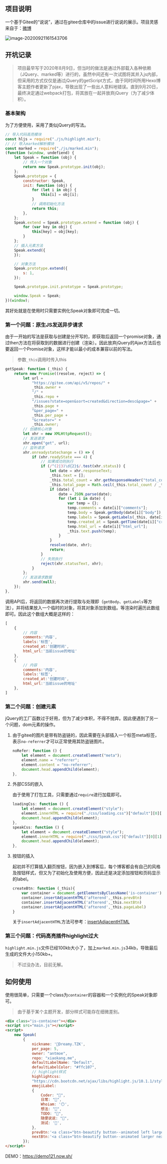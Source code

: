 ## 项目说明

一个基于Gitee的“说说”，通过在gitee仓库中的issue进行说说的展示。项目灵感来自于：[微博](https://tomotoes.com/blog/weibo/)

![image-20200921161543706](https://files.alexhchu.com/2020/09/21/59c7e63d3e50c.png)

## 开坑记录

> 项目最早写于2020年8月9日，但当时的做法是通过外部载入各种依赖（JQuery、marked等）进行的，虽然中间还有一次试图将其并入js内部，但采用的方式仅仅是通过jQuery的getScript方式，由于同时间所用Hexo博客主题作者更新了pjax，导致出现了一些出人意料地错误。直到9月20日，最终决定通过webpack打包，将其放在一起并放弃jQuery（为了减少体积）。

### 基本架构

为了方便使用，采用了类似jQuery的写法。

```javascript
// 导入代码高亮模块
const hljs = require("./js/highlight.min");
// // 导入marked解析模块
const marked = require("./js/marked.min");
(function (window, undefiend) {
    let Speak = function (obj) {
        // 传入一个对象
        return new Speak.prototype.init(obj);
    };
    Speak.prototype = {
        constructor: Speak,
        init: function (obj) {
            for (let i in obj) {
                this[i] = obj[i];
            }
            // 调用初始化方法
            return this;
        },
    };
    Speak.extend = Speak.prototype.extend = function (obj) {
        for (var key in obj) {
            this[key] = obj[key];
        }
    };
    // 插入元素方法
    Speak.extend({
    });

    // 对象方法
    Speak.prototype.extend({
        s: 1,
    });

    Speak.prototype.init.prototype = Speak.prototype;

    window.Speak = Speak;
})(window);

```

其好处就是在使用时只需要实例化Speak对象即可完成一切。

### 第一个问题：原生JS发送异步请求

由于一开始的写法是获取与创建是分开写的，即获取后返回一个promise对象，通过then方法在将获取到的数据进行创建（渲染）。因此放弃jQuery的Ajax方法后也要返回一个Promise对象，这样才能以最小的成本兼容以前的写法。

> 参数`_this`调用时传入this

````javascript
getSpeak: function (_this) {
    return new Promise((resolve, reject) => {
        let url =
            "https://gitee.com/api/v5/repos/" +
            _this.owner +
            "/" +
            _this.repo +
            "/issues?state=open&sort=created&direction=desc&page=" +
            _this.page +
            "&per_page=" +
            _this.per_page +
            "&creator=" +
            _this.owner;
        // 创建核心对象
        let xhr = new XMLHttpRequest();
        // 发送请求
        xhr.open("get", url);
        // 监听请求
        xhr.onreadystatechange = () => {
            if (xhr.readyState === 4) {
                // 如果成功则执行
                if (/^(2|3)\d{2}$/.test(xhr.status)) {
                    let date = xhr.responseText;
                    _this.text = [];
                    _this.total_count = xhr.getResponseHeader("total_count");
                    _this.total_page = Math.ceil(_this.total_count / _this.per_page);
                    if (date) {
                        date = JSON.parse(date);
                        for (let i in date) {
                            var temp = {};
                            temp.comments = date[i]["comments"];
                            temp.body = Speak.getBody(date[i]["body"]);
                            temp.labels = Speak.getLabels(_this, date[i]["labels"]);
                            temp.created_at = Speak.getTime(date[i]["created_at"]);
                            temp.html_url = date[i]["html_url"];
                            _this.text.push(temp);
                        }
                    }
                    resolve(date, xhr);
                    return;
                }
                // 失败执行
                reject(xhr.statusText, xhr);
            }
        };
        // 发送请求数据
        xhr.send(null);
    });
},
````

调用API后，将返回的数据再次进行提取与处理即（`getBody`、`getLabels`等方法），并将结果放入一个临时的对象，将其对象添加到数组。等渲染时遍历此数组即可。因此这个数组大概是这样的：

```javascript
[
    {
        // 内容
        comments:'内容',
        labels:'标签',
        created_at:'创建时间',
        html_url:'当前issue的地址'
    },
    {
        // 内容
        comments:'内容',
        labels:'标签',
        created_at:'创建时间',
        html_url:'当前issue的地址'
    },
]
```

### 第二个问题：创建元素

jQuery的工厂函数过于好用，但为了减少体积，不得不抛弃。因此便遇到了另一个问题，dom元素的操作。

1. 由于gitee的图片是带有防盗链的，因此需要在头部插入一个标签meta标签，表示`no-referrer`才可以正常使用其防盗链图片。

   ```javascript
   noRefer: function () {
       let element = document.createElement("meta");
       element.name = "referrer";
       element.content = "no-referrer";
       document.head.appendChild(element);
   },
   ```

2. 外部CSS的嵌入

   由于使用了打包工具，只需要通过`require`进行加载即可。

   ```javascript
   loadingCss: function () {
       let element = document.createElement("style");
       element.innerHTML = require("./css/loading.css")["default"][0][1];
       document.head.appendChild(element);
   },
   speakCss: function () {
       let element = document.createElement("style");
       element.innerHTML = require("./css/Speak.css")["default"][0][1];
       document.head.appendChild(element);
   },
   ```

3. 按钮的插入

   起初并不打算插入翻页按钮，因为嵌入到博客后，每个博客都会有自己的风格及按钮样式，但又为了初始化及使用方便，因此还是决定添加按钮和页码显示的label。

   ```javascript
   createBtn: function (_this){
       var container = document.getElementsByClassName('is-container')[0]
       container.insertAdjacentHTML('afterend',_this.prevBtn)
       container.insertAdjacentHTML('afterend',_this.nextBtn)
       container.insertAdjacentHTML('afterend',_this.pageLabel)
   }
   ```

   关于`insertAdjacentHTML`方法可参考：[insertAdjacentHTML](https://developer.mozilla.org/zh-CN/docs/Web/API/Element/insertAdjacentHTML)

   

### 第三个问题：代码高亮插件highlight过大

`highlight.min.js`文件已经100kb大小了，加上`marked.min.js`34kb，导致最后生成的文件大小150kb+。

> 不过没办法，目前无解。

## 如何使用

使用很简单，只需要一个class为`container`的容器和一个实例化的Speak对象即可。

> 由于基于某个主题开发，部分样式可能存在细微差别。

```html
<div class="is-container"></div>
<script src="main.js"></script>
<script>
    new Speak(
        {
            nickname: '🦄Dreamy.TZK',
            per_page: 5,
            owner: "antmoe",
            repo: "xiaokang.me",
            defaultLabelName: "Default",
            defaultLabelColor: "#ffc107",
            // highlight样式
            highlightcss:
            "https://cdn.bootcdn.net/ajax/libs/highlight.js/10.1.1/styles/monokai-sublime.min.css",
            emojiLabel:
            {
                Coder: "🎯",
                日常: "💬",
                Whoiam: '😶',
                想法: "💫",
                TODO: "🚧",
                随便说说: "🎈",
                测试: '👻',
            },
            prevBtn:'<a class="btn-beautify button--animated left larger prev red" href="#" title="上一页" style="display:none;float:left" data-pjax-state=""><i class="far fa-hand-point-left fa-fw"></i> 上一页</a>',
            nextBtn:'<a class="btn-beautify button--animated larger next red" href="#" title="下一页" style="float: right; display: block;" data-pjax-state=""><i class="far fa-hand-point-right fa-fw"></i> 下一页</a>',
        });
</script>
```

DEMO：https://demo121.now.sh/